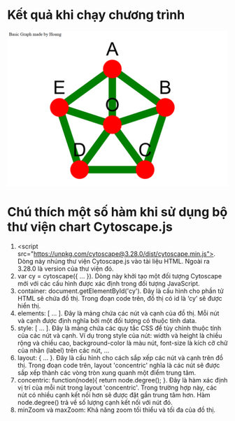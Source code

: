 # Kết quả khi chạy chương trình
![output](image/output2.png)
# Chú thích một số hàm khi sử dụng bộ thư viện chart Cytoscape.js
1. \<script src="https://unpkg.com/cytoscape@3.28.0/dist/cytoscape.min.js"></script>. Dòng này nhúng thư viện Cytoscape.js vào tài liệu HTML. Ngoài ra 3.28.0 là version của thư viện đó.
2. var cy = cytoscape({ ... }). Dòng này khởi tạo một đối tượng Cytoscape mới với các cấu hình được xác định trong đối tượng JavaScript.
3. container: document.getElementById('cy'). Đây là cấu hình cho phần tử HTML sẽ chứa đồ thị. Trong đoạn code trên, đồ thị có id là ‘cy’ sẽ được hiển thị.
4. elements: [ ... ]. Đây là mảng chứa các nút và cạnh của đồ thị. Mỗi nút và cạnh được định nghĩa bởi một đối tượng có thuộc tính data.
5. style: [ ... ]. Đây là mảng chứa các quy tắc CSS để tùy chỉnh thuộc tính của các nút và cạnh. Ví dụ trong style của nút: width và height là chiều rộng và chiều cao, background-color là màu nút, font-size là kích cỡ chữ của nhãn (label) trên các nút, ...
6. layout: { ... }. Đây là cấu hình cho cách sắp xếp các nút và cạnh trên đồ thị. Trong đoạn code trên, layout 'concentric' nghĩa là các nút sẽ được sắp xếp thành các vòng tròn xung quanh một điểm trung tâm.
7. concentric: function(node){ return node.degree(); }. Đây là hàm xác định vị trí của mỗi nút trong layout 'concentric'. Trong trường hợp này, các nút có nhiều cạnh kết nối hơn sẽ được đặt gần trung tâm hơn. Hàm node.degree() trả về số lượng cạnh kết nối với nút đó.
8. minZoom và maxZoom: Khả năng zoom tối thiểu và tối đa của đồ thị.

